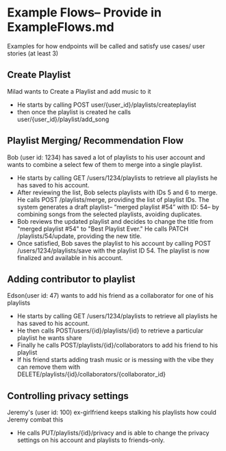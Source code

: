 # Example Flows– Provide in ExampleFlows.md
Examples for how endpoints will be called and satisfy use cases/ user stories (at least 3)

## Create Playlist
Milad wants to Create a Playlist and add music to it
- He starts by calling POST user/{user_id}/playlists/createplaylist
- then once the playlist is created he calls user/{user_id}/playlist/add_song
  
## Playlist Merging/ Recommendation Flow
Bob (user id: 1234) has saved a lot of playlists to his user account and wants to combine a select few of them to merge into a single playlist. 
  - He starts by calling GET /users/1234/playlists to retrieve all playlists he has saved to his account.
  - After reviewing the list, Bob selects playlists with IDs 5 and 6 to merge. He calls POST /playlists/merge, providing the list of playlist IDs. The system generates a draft playlist– “merged playlist #54” with ID: 54– by combining songs from the selected playlists, avoiding duplicates. 
  - Bob reviews the updated playlist and decides to change the title from "merged playlist #54" to "Best Playlist Ever." He calls PATCH /playlists/54/update, providing the new title.
  - Once satisfied, Bob saves the playlist to his account by calling POST /users/1234/playlists/save with the playlist ID 54. The playlist is now finalized and available in his account.

## Adding contributor to playlist
Edson(user id: 47) wants to add his friend as a collaborator for one of his playlists
  - He starts by calling GET /users/1234/playlists to retrieve all playlists he has saved to his account.
  - He then calls POST/users/{id}/playlists/{id} to retrieve a particular playlist he wants share
  - Finally he calls POST/playlists/{id}/collaborators to add his friend to his playlist
  - If his friend starts adding trash music or is messing with the vibe they can remove them with DELETE/playlists/{id}/collaborators/{collaborator_id}

## Controlling privacy settings
Jeremy's (user id: 100) ex-girlfriend keeps stalking his playlists how could Jeremy combat this
  - He calls PUT/playlists/{id}/privacy and is able to change the privacy settings on his account and playlists to friends-only. 

